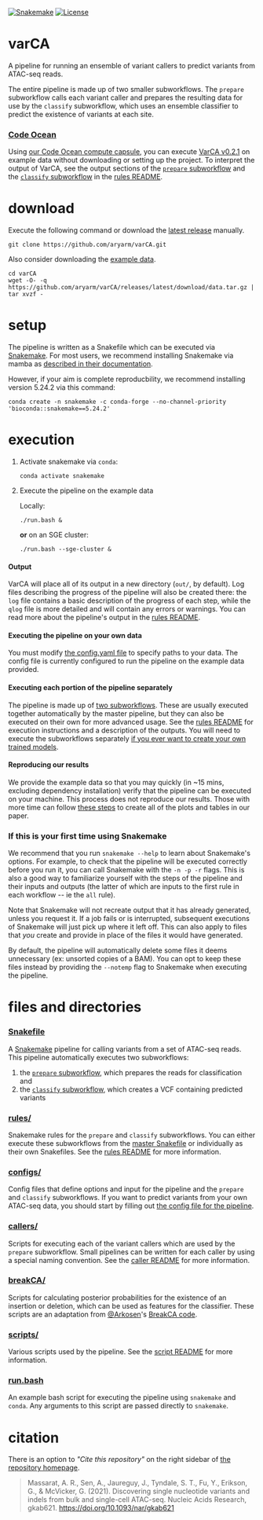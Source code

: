 [![Snakemake](https://img.shields.io/badge/snakemake-5.24.2-brightgreen.svg?style=flat-square)](https://snakemake.readthedocs.io/)
[![License](https://img.shields.io/apm/l/vim-mode.svg)](LICENSE)

# varCA
A pipeline for running an ensemble of variant callers to predict variants from ATAC-seq reads.

The entire pipeline is made up of two smaller subworkflows. The `prepare` subworkflow calls each variant caller and prepares the resulting data for use by the `classify` subworkflow, which uses an ensemble classifier to predict the existence of variants at each site.

### [Code Ocean](https://codeocean.com/capsule/6980349/tree/v1)
Using [our Code Ocean compute capsule](https://codeocean.com/capsule/6980349/tree/v1), you can execute [VarCA v0.2.1](https://github.com/aryarm/varCA/releases/tag/v0.2.1) on example data without downloading or setting up the project. To interpret the output of VarCA, see the output sections of the [`prepare` subworkflow](rules#output) and the [`classify` subworkflow](rules#output-1) in the [rules README](rules/README.md).

# download
Execute the following command or download the [latest release](https://github.com/aryarm/varCA/releases/latest) manually.
```
git clone https://github.com/aryarm/varCA.git
```
Also consider downloading the [example data](https://github.com/aryarm/varCA/releases/latest/download/data.tar.gz).
```
cd varCA
wget -O- -q https://github.com/aryarm/varCA/releases/latest/download/data.tar.gz | tar xvzf -
```

# setup
The pipeline is written as a Snakefile which can be executed via [Snakemake](https://snakemake.readthedocs.io). For most users, we recommend installing Snakemake via mamba as [described in their documentation](https://snakemake.readthedocs.io/en/stable/getting_started/installation.html#installation-via-conda-mamba).

However, if your aim is complete reproducbility, we recommend installing version 5.24.2 via this command:
```
conda create -n snakemake -c conda-forge --no-channel-priority 'bioconda::snakemake==5.24.2'
```

# execution
1. Activate snakemake via `conda`:
    ```
    conda activate snakemake
    ```
2. Execute the pipeline on the example data

    Locally:
    ```
    ./run.bash &
    ```
    __or__ on an SGE cluster:
    ```
    ./run.bash --sge-cluster &
    ```
#### Output
VarCA will place all of its output in a new directory (`out/`, by default). Log files describing the progress of the pipeline will also be created there: the `log` file contains a basic description of the progress of each step, while the `qlog` file is more detailed and will contain any errors or warnings. You can read more about the pipeline's output in the [rules README](rules/README.md).

#### Executing the pipeline on your own data
You must modify [the config.yaml file](configs#configyaml) to specify paths to your data. The config file is currently configured to run the pipeline on the example data provided.

#### Executing each portion of the pipeline separately
The pipeline is made up of [two subworkflows](rules). These are usually executed together automatically by the master pipeline, but they can also be executed on their own for more advanced usage. See the [rules README](rules/README.md) for execution instructions and a description of the outputs. You will need to execute the subworkflows separately [if you ever want to create your own trained models](rules#training-and-testing-varca).

#### Reproducing our results
We provide the example data so that you may quickly (in ~15 mins, excluding dependency installation) verify that the pipeline can be executed on your machine. This process does not reproduce our results. Those with more time can follow [these steps](rules#testing-your-model--reproducing-our-results) to create all of the plots and tables in our paper.

### If this is your first time using Snakemake
We recommend that you run `snakemake --help` to learn about Snakemake's options. For example, to check that the pipeline will be executed correctly before you run it, you can call Snakemake with the `-n -p -r` flags. This is also a good way to familiarize yourself with the steps of the pipeline and their inputs and outputs (the latter of which are inputs to the first rule in each workflow -- ie the `all` rule).

Note that Snakemake will not recreate output that it has already generated, unless you request it. If a job fails or is interrupted, subsequent executions of Snakemake will just pick up where it left off. This can also apply to files that *you* create and provide in place of the files it would have generated.

By default, the pipeline will automatically delete some files it deems unnecessary (ex: unsorted copies of a BAM). You can opt to keep these files instead by providing the `--notemp` flag to Snakemake when executing the pipeline.

# files and directories

### [Snakefile](Snakefile)
A [Snakemake](https://snakemake.readthedocs.io/en/stable/) pipeline for calling variants from a set of ATAC-seq reads. This pipeline automatically executes two subworkflows:

1. the [`prepare` subworkflow](rules/prepare.smk), which prepares the reads for classification and
2. the [`classify` subworkflow](rules/classify.smk), which creates a VCF containing predicted variants

### [rules/](rules)
Snakemake rules for the `prepare` and `classify` subworkflows. You can either execute these subworkflows from the [master Snakefile](#snakefile) or individually as their own Snakefiles. See the [rules README](rules/README.md) for more information.

### [configs/](configs)
Config files that define options and input for the pipeline and the `prepare` and `classify` subworkflows. If you want to predict variants from your own ATAC-seq data, you should start by filling out [the config file for the pipeline](/configs#configyaml).

### [callers/](callers)
Scripts for executing each of the variant callers which are used by the `prepare` subworkflow. Small pipelines can be written for each caller by using a special naming convention. See the [caller README](callers/README.md) for more information.

### [breakCA/](breakCA)
Scripts for calculating posterior probabilities for the existence of an insertion or deletion, which can be used as features for the classifier. These scripts are an adaptation from [@Arkosen](https://github.com/Arkosen)'s [BreakCA code](https://www.biorxiv.org/content/10.1101/605642v1.abstract).

### [scripts/](scripts)
Various scripts used by the pipeline. See the [script README](scripts/README.md) for more information.

### [run.bash](run.bash)
An example bash script for executing the pipeline using `snakemake` and `conda`. Any arguments to this script are passed directly to `snakemake`.

# citation
There is an option to _"Cite this repository"_ on the right sidebar of [the repository homepage](https://github.com/aryarm/varCA).
> Massarat, A. R., Sen, A., Jaureguy, J., Tyndale, S. T., Fu, Y., Erikson, G., & McVicker, G. (2021). Discovering single nucleotide variants and indels from bulk and single-cell ATAC-seq. Nucleic Acids Research, gkab621. https://doi.org/10.1093/nar/gkab621

